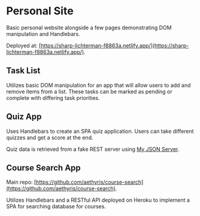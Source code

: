 # Personal Site

Basic personal website alongside a few pages demonstrating DOM manipulation and Handlebars. 

Deployed at: [https://sharp-lichterman-f8863a.netlify.app/](https://sharp-lichterman-f8863a.netlify.app/).

## Task List

Utilizes basic DOM manipulation for an app that will allow users to add and remove items from a list. These tasks can be marked as pending or complete with differing task priorities.

## Quiz App

Uses Handlebars to create an SPA quiz application. Users can take different quizzes and get a score at the end.

Quiz data is retrieved from a fake REST server using [My JSON Server](https://my-json-server.typicode.com/).

## Course Search App

Main repo: [https://github.com/aethyris/course-search](https://github.com/aethyris/course-search).

Utilizes Handlebars and a RESTful API deployed on Heroku to implement a SPA for searching database for courses.